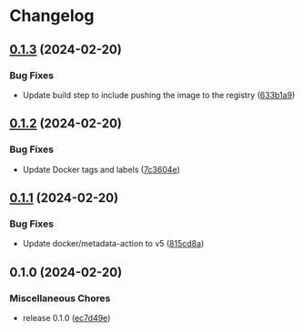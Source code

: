 # Changelog

## [0.1.3](https://github.com/elijah-onchwari/everbyte/compare/v0.1.2...v0.1.3) (2024-02-20)


### Bug Fixes

* Update build step to include pushing the image to the registry ([633b1a9](https://github.com/elijah-onchwari/everbyte/commit/633b1a9d333905d37997a6c0ba768933f6f0b4f9))

## [0.1.2](https://github.com/elijah-onchwari/everbyte/compare/v0.1.1...v0.1.2) (2024-02-20)


### Bug Fixes

* Update Docker tags and labels ([7c3604e](https://github.com/elijah-onchwari/everbyte/commit/7c3604eb95f298a975d42fa25d177074ee0ac84e))

## [0.1.1](https://github.com/elijah-onchwari/everbyte/compare/v0.1.0...v0.1.1) (2024-02-20)


### Bug Fixes

* Update docker/metadata-action to v5 ([815cd8a](https://github.com/elijah-onchwari/everbyte/commit/815cd8a1433d95153ff58200eab92b8d2a593d23))

## 0.1.0 (2024-02-20)


### Miscellaneous Chores

* release 0.1.0 ([ec7d49e](https://github.com/elijah-onchwari/everbyte/commit/ec7d49e08af27302496ecaa94e7ec3794f242e3d))
